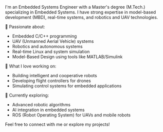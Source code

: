 I'm an Embedded Systems Engineer with a Master's degree (M.Tech.) specializing in Embedded Systems.
I have strong expertise in model-based development (MBD), real-time systems, and robotics and UAV technologies. 

🔹 Passionate about:
- Embedded C/C++ programming
- UAV (Unmanned Aerial Vehicle) systems
- Robotics and autonomous systems
- Real-time Linux and system simulation
- Model-Based Design using tools like MATLAB/Simulink

🔹 What I love working on:
- Building intelligent and cooperative robots
- Developing flight controllers for drones
- Simulating control systems for embedded applications

🔹 Currently exploring:
- Advanced robotic algorithms
- AI integration in embedded systems
- ROS (Robot Operating System) for UAVs and mobile robots

Feel free to connect with me or explore my projects!


<!---
Onkar2506/Onkar2506 is a ✨ special ✨ repository because its `README.md` (this file) appears on your GitHub profile.
You can click the Preview link to take a look at your changes.
--->
